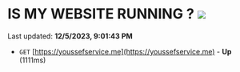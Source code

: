 # IS MY WEBSITE RUNNING ? [![](https://img.shields.io/static/v1?label=Sponsor&message=%E2%9D%A4&logo=GitHub&color=%23fe8e86)](https://github.com/sponsors/<username>)

Last updated: **12/5/2023, 9:01:43 PM**

- `GET` [https://youssefservice.me](https://youssefservice.me) - **Up** (1111ms)

